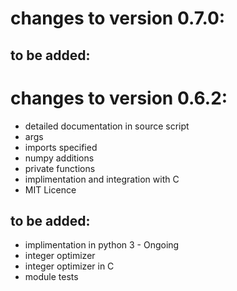 # changes to version 0.7.0:


## to be added:


# changes to version 0.6.2:
 - detailed documentation in source script
 - args
 - imports specified
 - numpy additions
 - private functions
 - implimentation and integration with C
 - MIT Licence

## to be added:
 - implimentation in python 3 - Ongoing
 - integer optimizer
 - integer optimizer in C
 - module tests
